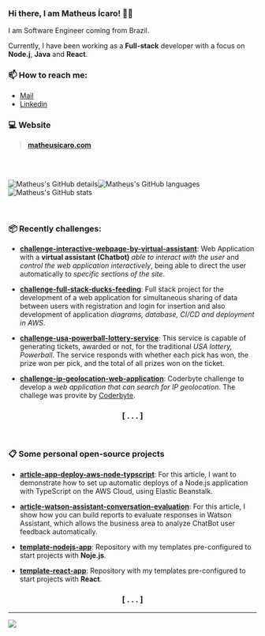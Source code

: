 ### Hi there, I am Matheus Ícaro! 🧑‍💻 

I am Software Engineer coming from Brazil.

Currently, I have been working as a **Full-stack** developer with a focus on **Node.j**, **Java** and **React**.

### 📫 How to reach me: 

- [Mail](mailto:contact@matheusicaro.com)
- [Linkedin](https://www.linkedin.com/in/matheusicaro/)

### 💻 Website 

> **[matheusicaro.com](https://matheusicaro.com/)**

<br>
<br>


![Matheus's GitHub details](http://github-profile-summary-cards.vercel.app/api/cards/profile-details?username=matheusicaro&theme=github)![Matheus's GitHub languages](http://github-profile-summary-cards.vercel.app/api/cards/repos-per-language?username=matheusicaro&theme=github)
![Matheus's GitHub stats](https://github-readme-stats.vercel.app/api?username=matheusicaro&count_private=true)


<br>

### 📦 Recently challenges:

- **[challenge-interactive-webpage-by-virtual-assistant](https://github.com/matheusicaro/challenge-interactive-webpage-by-virtual-assistant)**: Web Application with a **virtual assistant (Chatbot)** *able to interact with the user* and *control the web application interactively*, being able to direct the user automatically to *specific sections of the site*.

- **[challenge-full-stack-ducks-feeding](https://github.com/matheusicaro/challenge-full-stack-ducks-feeding)**: Full stack project for the development of a web application for simultaneous sharing of data between users with registration and login for insertion and also development of application *diagrams, database, CI/CD and deployment in AWS*.

- **[challenge-usa-powerball-lottery-service](https://github.com/matheusicaro/challenge-usa-powerball-lottery-service)**: This service is capable of generating tickets, awarded or not, for the traditional *USA lottery, Powerball*. The service responds with whether each pick has won, the prize won per pick, and the total of all prizes won on the ticket.

- **[challenge-ip-geolocation-web-application](https://github.com/matheusicaro/challenge-ip-geolocation-web-application)**: Coderbyte challenge to develop a *web application that can search for IP geolocation*. The challege was provite by [Coderbyte](https://coderbyte.com/).
 
<h3 align="center">
 [ . . . ]
</h3>

<br>

### 📋 Some personal open-source projects

- **[article-app-deploy-aws-node-typscript](https://github.com/matheusicaro/article-app-deploy-aws-node-typscript)**: For this article, I want to demonstrate how to set up automatic deploys of a Node.js application with TypeScript on the AWS Cloud, using Elastic Beanstalk.

- **[article-watson-assistant-conversation-evaluation](https://github.com/matheusicaro/article-watson-assistant-conversation-evaluation)**: For this article, I show how you can build reports to evaluate responses in Watson Assistant, which allows the business area to analyze ChatBot user feedback automatically.

- **[template-nodejs-app](https://github.com/matheusicaro/template-nodejs-app)**: Repository with my templates pre-configured to start projects with **Noje.js**.

- **[template-react-app](https://github.com/matheusicaro/template-react-app)**: Repository with my templates pre-configured to start projects with **React**.

<h3 align="center">
 [ . . . ]
</h3>

---


![](https://komarev.com/ghpvc/?username=matheusicaro&color=brightgreen&label=PROFILE+VIEWS)







